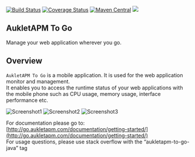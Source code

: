 [![Build Status](https://api.travis-ci.org/aukletapm/aukletapm-to-go.svg?branch=develop)](https://travis-ci.org/aukletapm/aukletapm-to-go)
[![Coverage Status](https://codecov.io/gh/aukletapm/aukletapm-to-go/branch/develop/graph/badge.svg)](https://codecov.io/gh/aukletapm/aukletapm-to-go/branch/develop)
[![Maven Central](https://maven-badges.herokuapp.com/maven-central/com.aukletapm.go/go/badge.svg)](https://maven-badges.herokuapp.com/maven-central/com.aukletapm.go/go)
[![](https://img.shields.io/github/license/aukletapm/aukletapm-to-go.svg)](./LICENSE)


AukletAPM To Go
---

Manage your web application wherever you go.
## Overview

`AukletAPM To Go` is a mobile application. It is used for the web application monitor and management.  
It enables you to access the runtime status of your web applications with the mobile phone such as CPU usage, memory usage, interface performance etc.

![Screenshot1](http://go.aukletapm.com/documentation/img/screenshot1.png)
![Screenshot2](http://go.aukletapm.com/documentation/img/screenshot2.png)
![Screenshot3](http://go.aukletapm.com/documentation/img/screenshot3.png)

For documentation please go to: [http://go.aukletapm.com/documentation/getting-started/](http://go.aukletapm.com/documentation/getting-started/)  
For usage questions, please use stack overflow with the “aukletapm-to-go-java” tag
